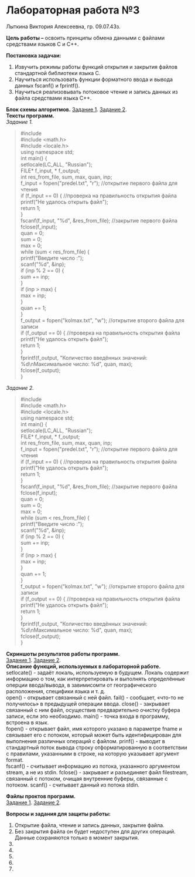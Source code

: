 # Лабораторная работа №3
Лыткина Виктория Алексеевна, гр. 09.07.43з.

**Цель работы –** освоить принципы обмена данными с файлами средствами языков C и C++.

**Постановка задачаи:**
1) Извучить режимы работы функций открытия и закрытия файлов стандартной библиотеки языка C.
2) Научиться использовать функции форматного ввода и вывода данных fscanf() и fprintf().
3) Научиться реализовывать потоковое чтение и запись данных из файла средствами языка C++.

**Блок схемы алгоритмов.**
[Задание 1](img_3_lab/blockDiagram1.drawio.pdf). [Задание 2](img_3_lab/blockDiagram2.drawio.pdf).  
**Тексты программ.**  
*Задание 1.*  
>#include <iostream>  
#include <math.h>  
#include <locale.h>  
using namespace std;  
int main() {  
	setlocale(LC_ALL, "Russian");  
	FILE* f_input, * f_output;  
	int res_from_file, sum, max, quan, inp;  
	f_input = fopen("predel.txt", "r");			//открытие первого файла для чтения  
	if (f_input == 0) {							//проверка на правильность открытия файла  
		printf("Не удалось открыть файл");  
		return 1;  
	}  
	fscanf(f_input, "%d", &res_from_file);		//закрытие первого файла  
	fclose(f_input);  
	quan = 0;  
	sum = 0;  
	max = 0;  
		while (sum < res_from_file) {  
			printf("Введите число :");  
			scanf("%d", &inp);  
			if (inp % 2 == 0) {  
				sum += inp;  
			}  
			if (inp > max) {  
					max = inp;  
			}  
			quan += 1;  
	}  
	f_output = fopen("kolmax.txt", "w");		//открытие второго файла для записи  
	if (f_output == 0) {						//проверка на правильность открытия файла  
	printf("Не удалось открыть файл");  
	return 1;  
	}  
	fprintf(f_output, "Количество введённых значений: %d\nМаксимальное число: %d", quan, max);  		
	fclose(f_output);  
}

*Задание 2.*  
>#include <iostream>  
#include <math.h>  
#include <locale.h>  
using namespace std;  
int main() {  
	setlocale(LC_ALL, "Russian");  
	FILE* f_input, * f_output;  
	int res_from_file, sum, max, quan, inp;  
	f_input = fopen("predel.txt", "r");			//открытие первого файла для чтения  
	if (f_input == 0) {							//проверка на правильность открытия файла  
		printf("Не удалось открыть файл");  
		return 1;  
	}  
	fscanf(f_input, "%d", &res_from_file);		//закрытие первого файла  
	fclose(f_input);  
	quan = 0;  
	sum = 0;  
	max = 0;  
		while (sum < res_from_file) {  
			printf("Введите число :");  
			scanf("%d", &inp);  
			if (inp % 2 == 0) {  
				sum += inp;  
			}  
			if (inp > max) {  
					max = inp;  
			}  
			quan += 1;  
	}  
	f_output = fopen("kolmax.txt", "w");		//открытие второго файла для записи  
	if (f_output == 0) {						//проверка на правильность открытия файла  
	printf("Не удалось открыть файл");  
	return 1;  
	}  
	fprintf(f_output, "Количество введённых значений: %d\nМаксимальное число: %d", quan, max);		 
	fclose(f_output);  
}

**Скриншоты результатов работы программ.**  
[Задание 1](img_3_lab/workres1.png). [Задание 2](img_3_lab/workres2.png).   
**Описание функций, используемых в лабораторной работе.**  
setlocate() - задаёт локаль, используемую в будущем. Локаль содержит информацию о том, как интерпретировать и выполнять определённые оперции ввода/вывода, в завимисомти от географического расположения, специфики языка и т. д.  
open() - открывает связанный с ней файл.
fail() - сообщает, «что-то не получилось» в предыдущей операции ввода. 
close() - закрывает связанный с ним файл, осуществив предварительно очистку буфера записи, если это необходимо.
main() - точка входа в программу, встроена в язык.  
fopen() - открывает файл, имя которого указано в параметре fname и связывает его с потоком, который может быть идентифицирован для выполнения различных операций с файлом.
prinf() - выводит в стандартный поток вывода строку отформатированную в соответствии с правилами, указанными в строке, на которую указывает аргумент format.  
fscanf() - считывает информацию из потока, указанного аргументом stream, а не из stdin.
fclose() - закрывает и разъединяет файл filestream, связанный с потоком, очищая внутренние буферы, связанные с потоком. 
scanf() - считывает данный из потока stdin.  

**Файлы проктов программ.**  
[Задание 1](lab3.1.cpp). [Задание 2](lab3.2.cpp).  

**Вопросы и задания для защиты работы:**
1) Открытие файла, чтение и запись данных, закрытие файла.  
2) Без закрытия файла он будет недоступен для других операций. Данные сохраняются только в момент закрытия.
3)
4) 
5) 
6)
7) 

